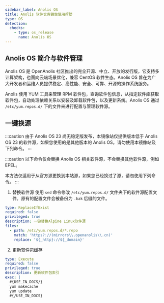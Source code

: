 ```yaml
---
sidebar_label: Anolis OS
title: Anolis 软件仓库镜像使用帮助
type: OS
detection:
  checks:
    - type: os_release
      name: Anolis OS
---
```


## Anolis OS 简介与软件管理

Anolis OS 是 OpenAnolis 社区推出的完全开源、中立、开放的发行版，它支持多计算架构，也面向云端场景优化，兼容 CentOS 软件生态。Anolis OS 旨在为广大开发者和运维人员提供稳定、高性能、安全、可靠、开源的操作系统服务。

Anolis 使用 YUM 工具来管理 RPM 软件包，查询软件包信息，从指定软件库获取软件包，自动处理依赖关系以安装及卸载软件包，以及更新系统。Anolis OS 通过 `/etc/yum.repos.d/` 下的文件来进行配置与管理软件源。

## 一键换源

:::caution
由于 Anolis OS 23 尚无稳定版发布，本镜像站仅提供版本低于 Anolis OS 23 的软件源，如果您使用的是其他版本的 Anolis OS，请勿使用本镜像站及下列命令。
:::

:::caution
以下命令仅会替换 Anolis OS 相关软件源，不会替换其他软件源，例如 EPEL。

本方法仅适用于从官方源更换到本站源，如果您已经换过了源，请勿使用下列命令。
:::

1. 替换软件源
使用 `sed` 命令修改 `/etc/yum.repos.d/` 文件夹下的软件源配置文件，原有的配置文件会被备份为 `.bak` 后缀的文件。

```yaml cli
type: ReplaceIfExist
required: false
privileged: true
description: 一键替换Alpine Linux软件源
files:
  - path: /etc/yum.repos.d/*.repo
    match: 'https?://(mirrors\\.openanolis\\.cn)'
    replace: '${_http}://${_domain}'
```

2. 更新软件包缓存

```yaml cli
type: Execute
required: false
privileged: true
description: 更新软件包索引
exec: |
  #{USE_IN_DOCS/}
  yum makecache
  yum update
  #{/USE_IN_DOCS}
```


